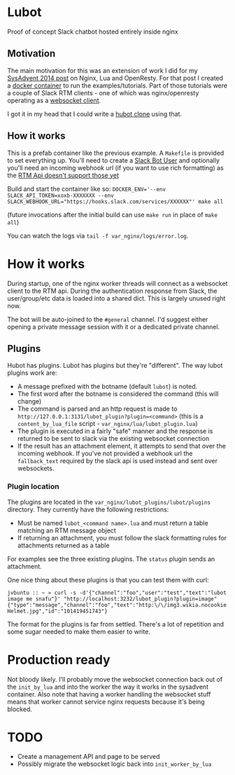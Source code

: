 # Lubot
Proof of concept Slack chatbot hosted entirely inside nginx

## Motivation
The main motivation for this was an extension of work I did for my [SysAdvent 2014 post](http://sysadvent.blogspot.com/2014/12/day-22-largely-unappreciated.html) on Nginx, Lua and OpenResty.
For that post I created a [docker container](https://github.com/lusis/sysadvent-2014) to run the examples/tutorials. Part of those tutorials were a couple of Slack RTM clients - one of which was nginx/openresty operating as a [websocket client](https://github.com/lusis/sysadvent-2014/blob/master/var_nginx/lua/slack.lua).

I got it in my head that I could write a [hubot clone](https://github.com/github/hubot) using that.

## How it works
This is a prefab container like the previous example. A `Makefile` is provided to set everything up. You'll need to create a [Slack Bot User](https://api.slack.com/bot-users) and optionally you'll need an incoming webhook url (if you want to use rich formatting) as the [RTM Api doesn't support those yet](https://twitter.com/slackapi/status/542912319957643265)

Build and start the container like so:
`DOCKER_ENV='--env SLACK_API_TOKEN=xoxb-XXXXXXX --env SLACK_WEBHOOK_URL="https://hooks.slack.com/services/XXXXXX"' make all`

(future invocations after the initial build can use `make run` in place of `make all`)

You can watch the logs via `tail -f var_nginx/logs/error.log`.

# How it works
During startup, one of the nginx worker threads will connect as a websocket client to the RTM api. During the authentication response from Slack, the user/group/etc data is loaded into a shared dict. This is largely unused right now.

The bot will be auto-joined to the `#general` channel. I'd suggest either opening a private message session with it or a dedicated private channel.

## Plugins
Hubot has plugins. Lubot has plugins but they're "different". The way lubot plugins work are:

- A message prefixed with the botname (default `lubot`) is noted.
- The first word after the botname is considered the command (this will change)
- The command is parsed and an http request is made to `http://127.0.0.1:3131/lubot_plugin?plugin=<command>` (this is a `content_by_lua_file` script - `var_nginx/lua/lubot_plugin.lua`)
- The plugin is executed in a fairly "safe" manner and the response is returned to be sent to slack via the existing websocket connection
- If the result has an attachment element, it attempts to send that over the incoming webhook. If you've not provided a webhook url the `fallback_text` required by the slack api is used instead and sent over websockets.

### Plugin location
The plugins are located in the `var_nginx/lubot_plugins/lubot/plugins` directory. They currently have the following restrictions:
- Must be named `lubot_<command name>.lua` and must return a table matching an RTM message object
- If returning an attachment, you must follow the slack formatting rules for attachments returned as a table

For examples see the three existing plugins. The `status` plugin sends an attachment.

One nice thing about these plugins is that you can test them with curl:

```
jvbuntu :: ~ » curl -s -d'{"channel":"foo","user":"test","text":"lubot image me snafu"}' "http://localhost:3232/lubot_plugin?plugin=image"
{"type":"message","channel":"foo","text":"http:\/\/img3.wikia.nocookie.net\/__cb20100606064554\/thepacific\/images\/7\/7e\/Snafu-Helmet.jpg","id":"101419451743"}
```

The format for the plugins is far from settled. There's a lot of repetition and some sugar needed to make them easier to write.

# Production ready
Not bloody likely. I'll probably move the websocket connection back out of the `init_by_lua` and into the worker the way it works in the sysadvent container.
Also note that having a worker handling the websocket stuff means that worker cannot service nginx requests because it's being blocked.

# TODO
- Create a management API and page to be served
- Possibly migrate the websocket logic back into `init_worker_by_lua`

